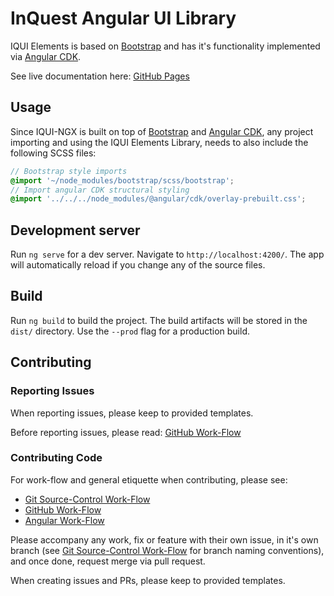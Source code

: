 # InQuest Angular UI Library

IQUI Elements is based on [Bootstrap](https://getbootstrap.com/) and has it's functionality implemented via [Angular CDK](https://material.angular.io/cdk/categories).

See live documentation here: [GitHub Pages](https://inquest.github.io/iqui-ngx/)

## Usage

Since IQUI-NGX is built on top of [Bootstrap](https://getbootstrap.com/) and [Angular CDK](https://material.angular.io/cdk/categories), any project importing and using the IQUI Elements Library, needs to also include the following SCSS files:

```scss
// Bootstrap style imports
@import '~/node_modules/bootstrap/scss/bootstrap';
// Import angular CDK structural styling
@import '../../../node_modules/@angular/cdk/overlay-prebuilt.css';
```

## Development server

Run `ng serve` for a dev server. Navigate to `http://localhost:4200/`. The app will automatically reload if you change any of the source files.

## Build

Run `ng build` to build the project. The build artifacts will be stored in the `dist/` directory. Use the `--prod` flag for a production build.

## Contributing

### Reporting Issues

When reporting issues, please keep to provided templates.

Before reporting issues, please read: [GitHub Work-Flow](https://github.com/ofzza/onboarding/blob/master/CONTRIBUTING/github.md)

### Contributing Code

For work-flow and general etiquette when contributing, please see:

- [Git Source-Control Work-Flow](https://github.com/ofzza/onboarding/blob/master/CONTRIBUTING/git.md)
- [GitHub Work-Flow](https://github.com/ofzza/onboarding/blob/master/CONTRIBUTING/github.md)
- [Angular Work-Flow](https://github.com/ofzza/onboarding/blob/master/CONTRIBUTING/angular.md)

Please accompany any work, fix or feature with their own issue, in it's own branch (see [Git Source-Control Work-Flow](https://github.com/ofzza/onboarding/blob/master/CONTRIBUTING/git.md) for branch naming conventions), and once done, request merge via pull request.

When creating issues and PRs, please keep to provided templates.
